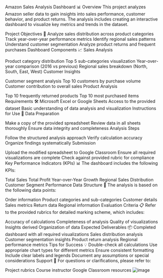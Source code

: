 Amazon Sales Analysis Dashboard 📊
Overview
This project analyzes Amazon seller data to gain insights into sales performance, customer behavior, and product returns. The analysis includes creating an interactive dashboard to visualize key metrics and trends in the dataset.

Project Objectives 🎯
Analyze sales distribution across product categories
Track year-over-year performance metrics
Identify regional sales patterns
Understand customer segmentation
Analyze product returns and frequent purchases
Dashboard Components 📈
Sales Analysis

Product category distribution
Top 5 sub-categories visualization
Year-over-year comparison (2016 vs previous)
Regional sales breakdown (North, South, East, West)
Customer Insights

Customer segment analysis
Top 10 customers by purchase volume
Customer contribution to overall sales
Product Analysis

Top 10 frequently returned products
Top 10 most purchased items
Requirements 🛠
Microsoft Excel or Google Sheets
Access to the provided dataset
Basic understanding of data analysis and visualization
Instructions for Use 📝
Data Preparation

Make a copy of the provided spreadsheet
Review data in all sheets thoroughly
Ensure data integrity and completeness
Analysis Steps

Follow the structured analysis approach
Verify calculation accuracy
Organize findings systematically
Submission

Upload the modified spreadsheet to Google Classroom
Ensure all required visualizations are complete
Check against provided rubric for compliance
Key Performance Indicators (KPIs) 📊
The dashboard includes the following KPIs:

Total Sales
Total Profit
Year-over-Year Growth
Regional Sales Distribution
Customer Segment Performance
Data Structure 📁
The analysis is based on the following data points:

Order information
Product categories and sub-categories
Customer details
Sales metrics
Return data
Regional information
Evaluation Criteria 📋
Refer to the provided rubrics for detailed marking scheme, which includes:

Accuracy of calculations
Completeness of analysis
Quality of visualizations
Insights derived
Organization of data
Expected Deliverables 📦
Completed dashboard with all required visualizations
Sales distribution analysis
Customer segmentation insights
Product return analysis
Regional performance metrics
Tips for Success 💡
Double-check all calculations
Use appropriate chart types for different metrics
Ensure consistent formatting
Include clear labels and legends
Document any assumptions or special considerations
Support 🤝
For questions or clarifications, please refer to:

Project rubrics
Course instructor
Google Classroom resources
![image](https://github.com/user-attachments/assets/c21cd434-d7af-4042-97c9-7dd0f581ecd6)
